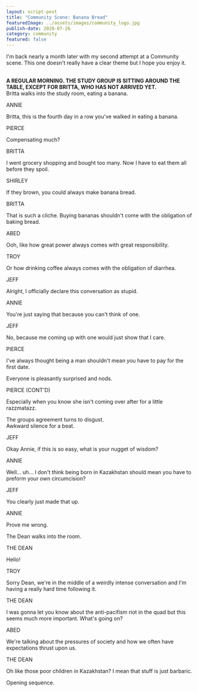 ```yaml
---
layout: script-post
title: "Community Scene: Banana Bread"
featuredImage: ../assets/images/community_logo.jpg
publish-date: 2020-07-26
category: community
featured: false
---
```


I'm back nearly a month later with my second attempt at a Community scene. This one doesn't really have a clear theme but I hope you enjoy it.

<br>

<div class="script-content">
<div class = "action">  <strong>A REGULAR MORNING. THE STUDY GROUP IS SITTING AROUND THE TABLE, EXCEPT FOR BRITTA, WHO HAS NOT ARRIVED YET. </strong> </div>


<div class = "action">Britta walks into the study room, eating a banana.</div>

<p class = "character"> ANNIE </p> 
<div class="dialogue-block">
<p class = "dialogue">
Britta, this is the fourth day in a row you've walked in eating a banana. 
</p>
</div>

<p class = "character"> PIERCE </p>  
<div class="dialogue-block">
<p class = "dialogue">
Compensating much?
</p>
</div>

<p class = "character"> BRITTA </p>
<div class="dialogue-block">
<p class = "dialogue">
I went grocery shopping and bought too many. Now I have to eat them all before they spoil.  
</p>
</div>

<p class = "character"> SHIRLEY </p>  
<div class="dialogue-block">
<p class = "dialogue">
If they brown, you could always make banana bread.
</p>
</div>

<p class = "character"> BRITTA </p>  
<div class="dialogue-block">
<p class = "dialogue">
That is such a cliche. Buying bananas shouldn't come with the obligation of baking bread.
</p>
</div>

<p class = "character"> ABED </p>  
<div class="dialogue-block">
<p class = "dialogue">
Ooh, like how great power always comes with great responsibility.
</p>
</div>

<p class = "character"> TROY </p> 
<div class="dialogue-block">
<p class = "dialogue">
Or how drinking coffee always comes with the obligation of diarrhea.
</p>
</div>

<p class = "character"> JEFF </p> 
<div class="dialogue-block">
<p class = "dialogue">
Alright, I officially declare this conversation as stupid.
</p>
</div>

<p class = "character"> ANNIE </p> 
<div class="dialogue-block">
<p class = "dialogue">
You're just saying that because you can't think of one.
</p>
</div>

<p class = "character"> JEFF </p> 
<div class="dialogue-block">
<p class = "dialogue">
No, because me coming up with one would just show that I care.
</p>
</div>

<p class = "character"> PIERCE </p> 
<div class="dialogue-block">
<p class = "dialogue">
I've always thought being a man shouldn't mean you have to pay for the first date.
</p>
</div>

<div class = "action">Everyone is pleasantly surprised and nods.</div>

<p class = "character"> PIERCE (CONT'D) </p> 
<div class="dialogue-block">
<p class = "dialogue">
Especially when you know she isn't coming over after for a little razzmatazz.
</p>
</div>

<div class = "action">The groups agreement turns to disgust.</div>

<div class = "action">Awkward silence for a beat.</div>

<p class = "character"> JEFF </p> 
<div class="dialogue-block">
<p class = "dialogue">
Okay Annie, if this is so easy, what is your nugget of wisdom?
</p>
</div>

<p class = "character"> ANNIE </p> 
<div class="dialogue-block">
<p class = "dialogue">
Well... uh... I don't think being born in Kazakhstan should mean you have to preform your own circumcision? 
</p>
</div>

<p class = "character"> JEFF </p> 
<div class="dialogue-block">
<p class = "dialogue">
You clearly just made that up.
</p>
</div>

<p class = "character"> ANNIE </p> 
<div class="dialogue-block">
<p class = "dialogue">
Prove me wrong.
</p>
</div>

<div class = "action">The Dean walks into the room.</div>

<p class = "character"> THE DEAN </p> 
<div class="dialogue-block">
<p class = "dialogue">
Hello!
</p>
</div>

<p class = "character"> TROY </p>
<div class="dialogue-block">
<p class = "dialogue">
Sorry Dean, we're in the middle of a weirdly intense conversation and I'm having a really hard time following it.
</p>
</div>

<p class = "character"> THE DEAN </p>
<div class="dialogue-block">
<p class = "dialogue">
I was gonna let you know about the anti-pacifism riot in the quad but this seems much more important. What's going on?
</p>
</div>

<p class = "character"> ABED </p> 
<div class="dialogue-block">
<p class = "dialogue">
We're talking about the pressures of society and how we often have expectations thrust upon us.
</p>
</div>

<p class = "character"> THE DEAN </p>
<div class="dialogue-block">
<p class = "dialogue">
Oh like those poor children in Kazakhstan? I mean that stuff is just barbaric.
</p>
</div>

<div class = "action">Opening sequence.</div>
</div>